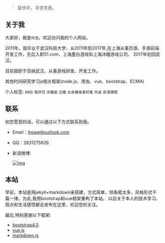 
>  蛰伏中，寻求灵感。

## 关于我

   大家好，我是`何浩`，欢迎访问我的个人网站。
   
   2011年，我毕业于武汉科技大学，从2011年到2017年,在上海从事页游、手游前端开发工作，先后入职51.com、上海墨白游戏和上海沐瞳游戏公司，
   2017年初回武汉。

   目前就职于百纳武汉，从事游戏研发、开发工作。
   
   其他时间研究学习js相关框架(node.js、爬虫、vue、bootstrap、ECMA)

   个人标签: `80后` `程序员` `天蝎座` `已婚` `业余健身爱好者` `杰迷` `资深德棍`

## 联系
如您愿意的话，可以通过以下方式联系到我。

* Email：[ihowe@outlook.com](mailto:ihowe@outlook.com)
* QQ：2831275626
* 新浪微博:   

    [![img][weibo_img]][weibo_link]

[weibo_link]:https://weibo.com/haroel
[weibo_img]:http://service.t.sina.com.cn/widget/qmd/1829592821/c6fd2b80/1.png "新浪微博"

## 本站

早前，本站是用jekyll+markdown来搭建，方式简单，但条框太多，风格形式千篇一律。为此,我用bootstrap和vue框架重构了本站。
以后关于本人的技术学习、观点和生活感悟都会发布在这里，欢迎您的关注。

最后,特别感谢以下框架:
 
   - [bootstrap4.0](https://v4.bootcss.com)
   - [vue.js](https://cn.vuejs.org)
   - [markdown.js](https://github.com/evilstreak/markdown-js)
